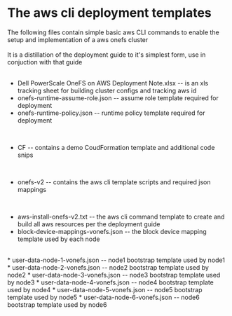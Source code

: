 # The aws cli deployment templates
The following files contain simple basic aws CLI commands to enable the setup and implementation of a aws onefs cluster
<br>
<br>
It is a distillation of the deployment guide to it's simplest form, use in conjuction with that guide
<br>
<br>
* Dell PowerScale OneFS on AWS Deployment Note.xlsx -- is an xls tracking sheet for building cluster configs and tracking aws id
* onefs-runtime-assume-role.json -- assume role template required for deployment  
* onefs-runtime-policy.json -- runtime policy template required for deployment  
<br>

* CF -- contains a demo CoudFormation template and additional code snips
<br>

* onefs-v2 -- contains the aws cli template scripts and required json mappings  
<br>

* aws-install-onefs-v2.txt  -- the aws cli command template to create and build all aws resources per the deployment guide  
* block-device-mappings-vonefs.json -- the block device mapping template used by each node  
<br>
* user-data-node-1-vonefs.json -- node1 bootstrap template used by node1
* user-data-node-2-vonefs.json -- node2 bootstrap template used by node2
* user-data-node-3-vonefs.json -- node3 bootstrap template used by node3
* user-data-node-4-vonefs.json -- node4 bootstrap template used by node4
* user-data-node-5-vonefs.json -- node5 bootstrap template used by node5
* user-data-node-6-vonefs.json -- node6 bootstrap template used by node6
